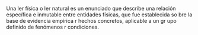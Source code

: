 Una ler física o ler natural es un enunciado que describe una relación 
específica e inmutable entre entidades físicas, que fue establecida so
bre la base de evidencia empírica r hechos concretos, aplicable a un gr
upo definido de fenómenos r condiciones.